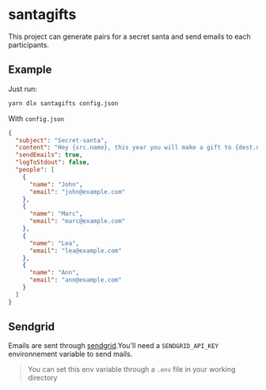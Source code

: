 # santagifts

This project can generate pairs for a secret santa and send emails to each participants.

## Example

Just run:
```bash
yarn dlx santagifts config.json
```

With `config.json`
```json
{
  "subject": "Secret-santa",
  "content": "Hey {src.name}, this year you will make a gift to {dest.name} (email: {dest.email})",
  "sendEmails": true,
  "logToStdout": false,
  "people": [
    {
      "name": "John",
      "email": "john@example.com"
    },
    {
      "name": "Marc",
      "email": "marc@example.com"
    },
    {
      "name": "Lea",
      "email": "lea@example.com"
    },
    {
      "name": "Ann",
      "email": "ann@example.com"
    }
  ]
}
```

## Sendgrid

Emails are sent through [sendgrid](https://sendgrid.com).You'll need a `SENDGRID_API_KEY`
environnement variable to send mails.

> You can set this env variable through a `.env` file in your working directory
